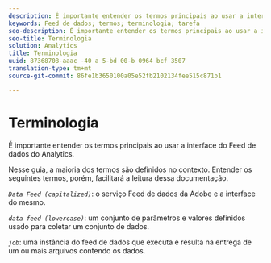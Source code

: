```yaml
---
description: É importante entender os termos principais ao usar a interface do Feed de dados do Analytics.
keywords: Feed de dados; termos; terminologia; tarefa
seo-description: É importante entender os termos principais ao usar a interface do Feed de dados do Analytics.
seo-title: Terminologia
solution: Analytics
title: Terminologia
uuid: 87368708-aaac -40 a 5-bd 00-b 0964 bcf 3507
translation-type: tm+mt
source-git-commit: 86fe1b3650100a05e52fb2102134fee515c871b1

---
```



# Terminologia

É importante entender os termos principais ao usar a interface do Feed de dados do Analytics.

Nesse guia, a maioria dos termos são definidos no contexto. Entender os seguintes termos, porém, facilitará a leitura dessa documentação.

*`Data Feed (capitalized)`*: o serviço Feed de dados da Adobe e a interface do mesmo.

*`data feed (lowercase)`*: um conjunto de parâmetros e valores definidos usado para coletar um conjunto de dados.

*`job`*: uma instância do feed de dados que executa e resulta na entrega de um ou mais arquivos contendo os dados.
